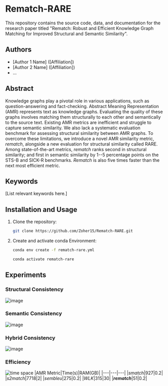 # Rematch-RARE

This repository contains the source code, data, and documentation for the research paper titled "Rematch: Robust and Efficient Knowledge Graph Matching for Improved Structural and Semantic Similarity".

## Authors

* [Author 1 Name] ([Affiliation])
* [Author 2 Name] ([Affiliation])
* ...

## Abstract

Knowledge graphs play a pivotal role in various applications, such as question-answering and fact-checking. Abstract Meaning Representation (AMR) represents text as knowledge graphs. Evaluating the quality of these graphs involves matching them structurally to each other and semantically to the source text. Existing AMR metrics are inefficient and struggle to capture semantic similarity. We also lack a systematic evaluation benchmark for assessing structural similarity between AMR graphs. To overcome these limitations, we introduce a novel AMR similarity metric, _rematch_, alongside a new evaluation for structural similarity called RARE. Among state-of-the-art metrics, _rematch_ ranks second in structural similarity; and first in semantic similarity by 1--5 percentage points on the STS-B and SICK-R benchmarks. _Rematch_ is also five times faster than the next most efficient metric.
## Keywords

[List relevant keywords here.]

## Installation and Usage

1. Clone the repository:

   ```bash
   git clone https://github.com/Zoher15/Rematch-RARE.git
   ```
2. Create and activate conda Environment:
   ```bash
   conda env create -f rematch-rare.yml
   ```
   ```bash
   conda activate rematch-rare
   ```

## Experiments
### Structural Consistency
![image](https://github.com/Zoher15/Rematch-RARE/assets/29090730/59eacc05-7923-4f37-a7a0-6935ce0d6b55)

### Semantic Consistency
![image](https://github.com/Zoher15/Rematch-RARE/assets/29090730/c8c59655-f4df-41cf-a6a5-e2bc6f8d59db)

### Hybrid Consistency
![image](https://github.com/Zoher15/Rematch-RARE/assets/29090730/5a520f05-eb80-43ab-93d5-58fa6beb942f)

### Efficiency
![time space](https://github.com/Zoher15/Rematch-RARE/assets/29090730/2024bc28-be07-42fe-a406-ee46bc2f8680)
|AMR Metric|Time(s)|RAM(GB)|
|---|---|---|
|_smatch_|927|0.2|
|_s2match_|7718|2|
|_sembleu_|275|0.2|
|_WLK_|315|30|
|**_rematch_**|51|0.2|

